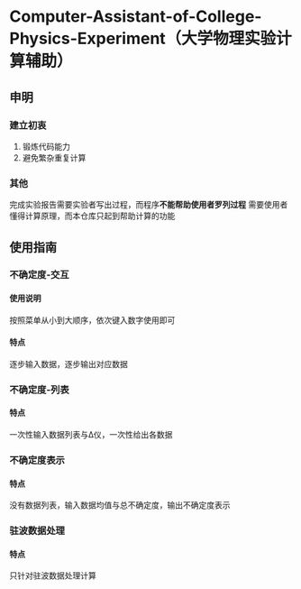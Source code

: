 # Computer-Assistant-of-College-Physics-Experiment（大学物理实验计算辅助）
## 申明
### 建立初衷
1. 锻炼代码能力
2. 避免繁杂重复计算
### 其他
完成实验报告需要实验者写出过程，而程序**不能帮助使用者罗列过程**
需要使用者懂得计算原理，而本仓库只起到帮助计算的功能

## 使用指南
### 不确定度-交互
#### 使用说明
按照菜单从小到大顺序，依次键入数字使用即可
#### 特点
逐步输入数据，逐步输出对应数据

### 不确定度-列表
#### 特点
一次性输入数据列表与∆仪，一次性给出各数据

### 不确定度表示
#### 特点
没有数据列表，输入数据均值与总不确定度，输出不确定度表示

### 驻波数据处理
#### 特点
只针对驻波数据处理计算

